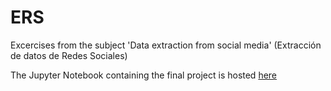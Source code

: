 # ERS
Excercises from the subject 'Data extraction from social media' (Extracción de datos de Redes Sociales)

The Jupyter Notebook containing the final project is hosted [here](https://starkie.github.io/ERS/4%20-%20LastFm/LastFmMoodDetection.html)
